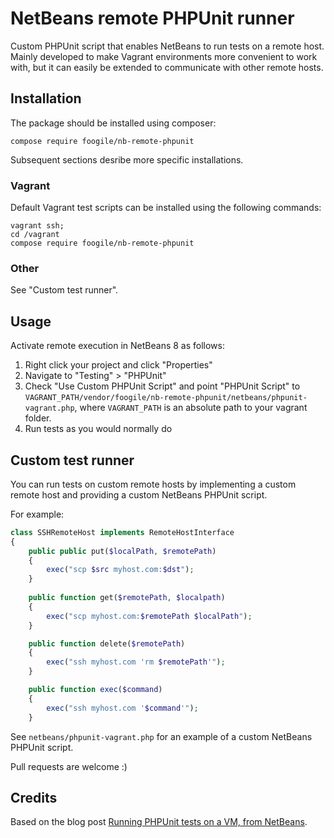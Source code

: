 # NetBeans remote PHPUnit runner

Custom PHPUnit script that enables NetBeans to run tests on a remote
host. Mainly developed to make Vagrant environments more convenient to
work with, but it can easily be extended to communicate with other
remote hosts.

## Installation

The package should be installed using composer:

```Shell
compose require foogile/nb-remote-phpunit
```

Subsequent sections desribe more specific installations.

### Vagrant

Default Vagrant test scripts can be installed using the following commands:

```Shell
vagrant ssh;
cd /vagrant
compose require foogile/nb-remote-phpunit
```

### Other

See "Custom test runner".

## Usage

Activate remote execution in NetBeans 8 as follows:

1. Right click your project and click "Properties"
2. Navigate to "Testing" > "PHPUnit"
3. Check "Use Custom PHPUnit Script" and point "PHPUnit Script"
   to `VAGRANT_PATH/vendor/foogile/nb-remote-phpunit/netbeans/phpunit-vagrant.php`,
   where `VAGRANT_PATH` is an absolute path to your vagrant folder.
4. Run tests as you would normally do

## Custom test runner

You can run tests on custom remote hosts by implementing a custom remote host
and providing a custom NetBeans PHPUnit script.

For example:

```PHP
class SSHRemoteHost implements RemoteHostInterface
{
    public public put($localPath, $remotePath)
    {
        exec("scp $src myhost.com:$dst");
    }
    
    public function get($remotePath, $localpath)
    {
        exec("scp myhost.com:$remotePath $localPath");
    }

    public function delete($remotePath)
    {
        exec("ssh myhost.com 'rm $remotePath'");
    }

    public function exec($command)
    {
        exec("ssh myhost.com '$command'");
    }
```

See `netbeans/phpunit-vagrant.php` for an example of a custom NetBeans
PHPUnit script.

Pull requests are welcome :)

## Credits

Based on the blog post [Running PHPUnit tests on a VM, from NetBeans](https://www.brianfenton.us/blog/2012/03/03/running-phpunit-tests-on-vm-from/).
